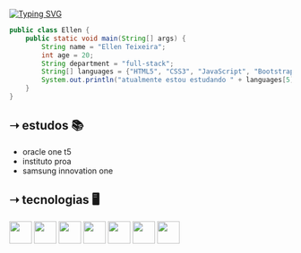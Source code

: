 <a href="https://git.io/typing-svg"><img src="https://readme-typing-svg.demolab.com?font=Fira+Code&duration=3000&pause=100&color=93F791C5&center=true&width=435&lines=oi%2C+eu+sou+a+ellen+%3A);bem+vindo(a)+ao+meu+github.%E2%9C%A8" alt="Typing SVG" /></a>
```java
public class Ellen {
    public static void main(String[] args) {
        String name = "Ellen Teixeira";
        int age = 20;
        String department = "full-stack";
        String[] languages = {"HTML5", "CSS3", "JavaScript", "Bootstrap4", "ReactJS", "Java", "MySQL"};
        System.out.println("atualmente estou estudando " + languages[5]);
    }
}
```

## ➝ estudos 📚
* oracle one t5
* instituto proa
* samsung innovation one

## ➝ tecnologias 🖥
<img src="https://cdn.jsdelivr.net/gh/devicons/devicon/icons/html5/html5-original.svg" height=40 width=40/> <img src="https://cdn.jsdelivr.net/gh/devicons/devicon/icons/css3/css3-original.svg" height=40 width=40/> <img src="https://cdn.jsdelivr.net/gh/devicons/devicon/icons/javascript/javascript-original.svg" height=40 width=40/> <img src="https://cdn.jsdelivr.net/gh/devicons/devicon/icons/bootstrap/bootstrap-original.svg" height=40 width=40/> <img src="https://cdn.jsdelivr.net/gh/devicons/devicon/icons/react/react-original.svg" height=40 width=40/> <img src="https://cdn.jsdelivr.net/gh/devicons/devicon/icons/git/git-original.svg" height=40 width=40/> <img src="https://cdn.jsdelivr.net/gh/devicons/devicon/icons/java/java-original.svg" height=40 width=40 />
